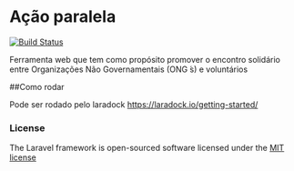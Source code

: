 # Ação paralela

<p align="left">
<a href="https://travis-ci.org/laravel/framework"><img src="https://travis-ci.org/laravel/framework.svg" alt="Build Status"></a>
</p>

<p align="left">
Ferramenta web que tem como propósito promover o encontro  solidário entre Organizações Não Governamentais (ONG ́s) e voluntários 
</p>



##Como rodar 

Pode ser rodado pelo laradock 
https://laradock.io/getting-started/




### License

The Laravel framework is open-sourced software licensed under the [MIT license](http://opensource.org/licenses/MIT)






